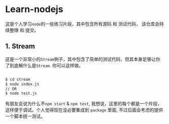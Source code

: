 # Learn-nodejs

这是个人学习`node`的一些练习片段，其中包含所有源码 和 测试代码， 该仓库会持续整理 和 提交。

## 1. Stream

这是一个非常小的`Stream`例子，其中包含了简单的测试代码，但其本身足够让你了到底解什么是`Stream`. 你可以这样做。

```sh

$ cd stream
$ node index.js
// OR
$ node test.js
```

有朋友会说为什么不`npm start` & `npm test`, 我想说，这里的每个都是一个片段，这样便于调试。个人觉得现在没必要集成到 `package` 里面, 不过后面会考虑的提供一个脚本统一测试。